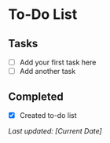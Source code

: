 # To-Do List

## Tasks
- [ ] Add your first task here
- [ ] Add another task

## Completed
- [x] Created to-do list

*Last updated: [Current Date]*